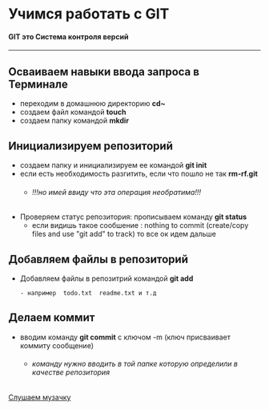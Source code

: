  #   Учимся работать с  GIT 

#### GIT это Система контроля версий
----

 Осваиваем навыки ввода запроса в Терминале
   ----
 -  переходим в домашнюю директорию **cd~**
 -  создаем файл командой    **touch**
 -  создаем папку командой   **mkdir**
   
 Инициализируем репозиторий
 ----
  - создаем папку и инициализируем ее командой **git init**
  - если есть необходимость разгитить, если что пошло не так **rm-rf.git**
       - ###### *!!!но имей ввиду что эта операция необратима!!!*
  - Проверяем статус репозитория: прописываем команду **git status**
       - если видишь такое сообшение : nothing to commit (create/copy files and use "git add" to track)  то все ок идем дальше

  Добавляем файлы в репозиторий
  ----
  - Добавляем файлы в репозитрий командой **git add**
    
        - например  todo.txt  readme.txt и т.д

   Делаем коммит
   ----
   - вводим команду **git commit** с ключом -m (ключ присваивает коммиту сообщение)
      
      - ###### *команду нужно вводить в той папке которую определили в качестве репозитория*
      
    
         
         
         
   





[Слушаем музачку](https://www.radiorecord.ru "RadioRecord")
